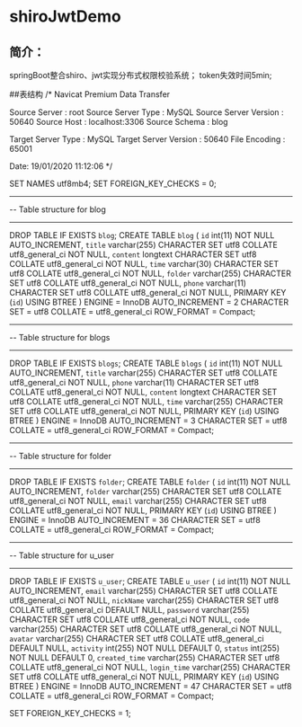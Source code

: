 # shiroJwtDemo
## 简介：
springBoot整合shiro、jwt实现分布式权限校验系统；
token失效时间5min;


##表结构
/*
 Navicat Premium Data Transfer

 Source Server         : root
 Source Server Type    : MySQL
 Source Server Version : 50640
 Source Host           : localhost:3306
 Source Schema         : blog

 Target Server Type    : MySQL
 Target Server Version : 50640
 File Encoding         : 65001

 Date: 19/01/2020 11:12:06
*/

SET NAMES utf8mb4;
SET FOREIGN_KEY_CHECKS = 0;

-- ----------------------------
-- Table structure for blog
-- ----------------------------
DROP TABLE IF EXISTS `blog`;
CREATE TABLE `blog`  (
  `id` int(11) NOT NULL AUTO_INCREMENT,
  `title` varchar(255) CHARACTER SET utf8 COLLATE utf8_general_ci NOT NULL,
  `content` longtext CHARACTER SET utf8 COLLATE utf8_general_ci NOT NULL,
  `time` varchar(30) CHARACTER SET utf8 COLLATE utf8_general_ci NOT NULL,
  `folder` varchar(255) CHARACTER SET utf8 COLLATE utf8_general_ci NOT NULL,
  `phone` varchar(11) CHARACTER SET utf8 COLLATE utf8_general_ci NOT NULL,
  PRIMARY KEY (`id`) USING BTREE
) ENGINE = InnoDB AUTO_INCREMENT = 2 CHARACTER SET = utf8 COLLATE = utf8_general_ci ROW_FORMAT = Compact;

-- ----------------------------
-- Table structure for blogs
-- ----------------------------
DROP TABLE IF EXISTS `blogs`;
CREATE TABLE `blogs`  (
  `id` int(11) NOT NULL AUTO_INCREMENT,
  `title` varchar(255) CHARACTER SET utf8 COLLATE utf8_general_ci NOT NULL,
  `phone` varchar(11) CHARACTER SET utf8 COLLATE utf8_general_ci NOT NULL,
  `content` longtext CHARACTER SET utf8 COLLATE utf8_general_ci NOT NULL,
  `time` varchar(255) CHARACTER SET utf8 COLLATE utf8_general_ci NOT NULL,
  PRIMARY KEY (`id`) USING BTREE
) ENGINE = InnoDB AUTO_INCREMENT = 3 CHARACTER SET = utf8 COLLATE = utf8_general_ci ROW_FORMAT = Compact;

-- ----------------------------
-- Table structure for folder
-- ----------------------------
DROP TABLE IF EXISTS `folder`;
CREATE TABLE `folder`  (
  `id` int(11) NOT NULL AUTO_INCREMENT,
  `folder` varchar(255) CHARACTER SET utf8 COLLATE utf8_general_ci NOT NULL,
  `email` varchar(255) CHARACTER SET utf8 COLLATE utf8_general_ci NOT NULL,
  PRIMARY KEY (`id`) USING BTREE
) ENGINE = InnoDB AUTO_INCREMENT = 36 CHARACTER SET = utf8 COLLATE = utf8_general_ci ROW_FORMAT = Compact;

-- ----------------------------
-- Table structure for u_user
-- ----------------------------
DROP TABLE IF EXISTS `u_user`;
CREATE TABLE `u_user`  (
  `id` int(11) NOT NULL AUTO_INCREMENT,
  `email` varchar(255) CHARACTER SET utf8 COLLATE utf8_general_ci NOT NULL,
  `nickName` varchar(255) CHARACTER SET utf8 COLLATE utf8_general_ci DEFAULT NULL,
  `password` varchar(255) CHARACTER SET utf8 COLLATE utf8_general_ci NOT NULL,
  `code` varchar(255) CHARACTER SET utf8 COLLATE utf8_general_ci NOT NULL,
  `avatar` varchar(255) CHARACTER SET utf8 COLLATE utf8_general_ci DEFAULT NULL,
  `activity` int(255) NOT NULL DEFAULT 0,
  `status` int(255) NOT NULL DEFAULT 0,
  `created_time` varchar(255) CHARACTER SET utf8 COLLATE utf8_general_ci NOT NULL,
  `login_time` varchar(255) CHARACTER SET utf8 COLLATE utf8_general_ci NOT NULL,
  PRIMARY KEY (`id`) USING BTREE
) ENGINE = InnoDB AUTO_INCREMENT = 47 CHARACTER SET = utf8 COLLATE = utf8_general_ci ROW_FORMAT = Compact;

SET FOREIGN_KEY_CHECKS = 1;

